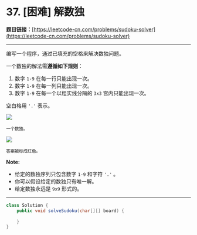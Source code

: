 # 37. [困难] 解数独

**题目链接：**[https://leetcode-cn.com/problems/sudoku-solver](https://leetcode-cn.com/problems/sudoku-solver)

---

<div class="content__1Y2H">
 <div class="notranslate">
  <p>编写一个程序，通过已填充的空格来解决数独问题。</p> 
  <p>一个数独的解法需<strong>遵循如下规则</strong>：</p> 
  <ol> 
   <li>数字&nbsp;<code>1-9</code>&nbsp;在每一行只能出现一次。</li> 
   <li>数字&nbsp;<code>1-9</code>&nbsp;在每一列只能出现一次。</li> 
   <li>数字&nbsp;<code>1-9</code>&nbsp;在每一个以粗实线分隔的&nbsp;<code>3x3</code>&nbsp;宫内只能出现一次。</li> 
  </ol> 
  <p>空白格用&nbsp;<code>'.'</code>&nbsp;表示。</p> 
  <p><img src="/wikipedia/commons/thumb/f/ff/Sudoku-by-L2G-20050714.svg/250px-Sudoku-by-L2G-20050714.svg.png"></p> 
  <p><small>一个数独。</small></p> 
  <p><img src="/wikipedia/commons/thumb/3/31/Sudoku-by-L2G-20050714_solution.svg/250px-Sudoku-by-L2G-20050714_solution.svg.png"></p> 
  <p><small>答案被标成红色。</small></p> 
  <p><strong>Note:</strong></p> 
  <ul> 
   <li>给定的数独序列只包含数字&nbsp;<code>1-9</code>&nbsp;和字符&nbsp;<code>'.'</code>&nbsp;。</li> 
   <li>你可以假设给定的数独只有唯一解。</li> 
   <li>给定数独永远是&nbsp;<code>9x9</code>&nbsp;形式的。</li> 
  </ul> 
 </div>
</div>

---

```java
class Solution {
    public void solveSudoku(char[][] board) {
        
    }
}
```